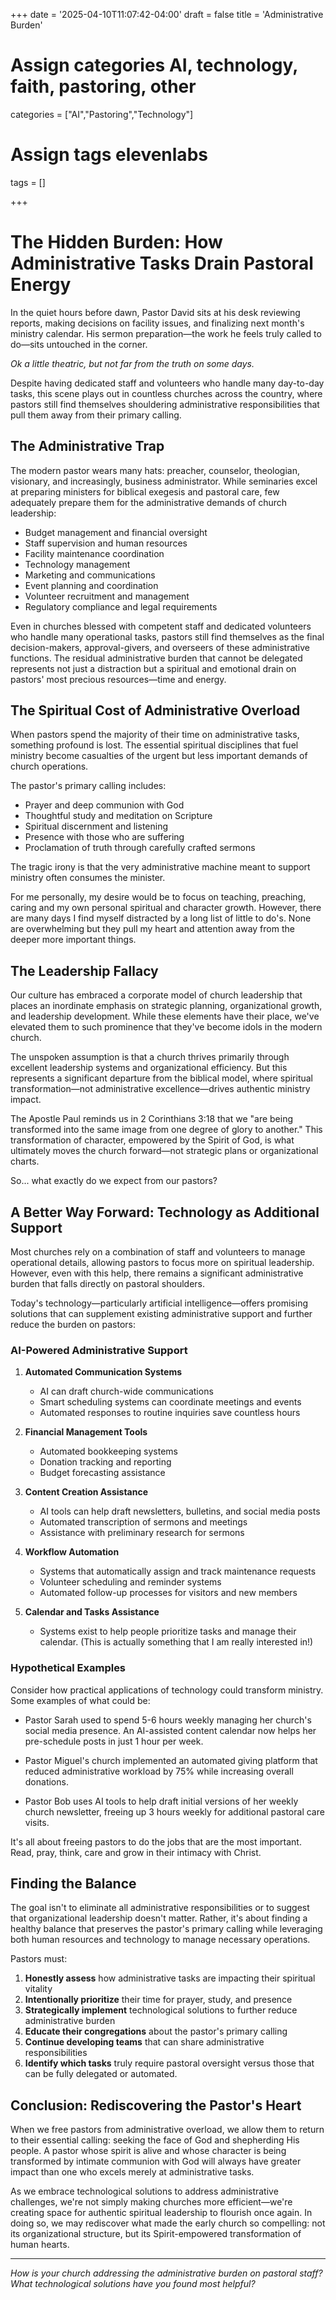 +++
date = '2025-04-10T11:07:42-04:00'
draft = false
title = 'Administrative Burden'

# Assign categories AI, technology, faith, pastoring, other
categories = ["AI","Pastoring","Technology"]
# Assign tags elevenlabs
tags = []

+++

# The Hidden Burden: How Administrative Tasks Drain Pastoral Energy

In the quiet hours before dawn, Pastor David sits at his desk reviewing reports, making decisions on facility issues, and finalizing next month's ministry calendar. His sermon preparation—the work he feels truly called to do—sits untouched in the corner. 

*Ok a little theatric, but not far from the truth on some days.*

Despite having dedicated staff and volunteers who handle many day-to-day tasks, this scene plays out in countless churches across the country, where pastors still find themselves shouldering administrative responsibilities that pull them away from their primary calling.

## The Administrative Trap

The modern pastor wears many hats: preacher, counselor, theologian, visionary, and increasingly, business administrator. While seminaries excel at preparing ministers for biblical exegesis and pastoral care, few adequately prepare them for the administrative demands of church leadership:

- Budget management and financial oversight
- Staff supervision and human resources
- Facility maintenance coordination
- Technology management
- Marketing and communications
- Event planning and coordination
- Volunteer recruitment and management
- Regulatory compliance and legal requirements

Even in churches blessed with competent staff and dedicated volunteers who handle many operational tasks, pastors still find themselves as the final decision-makers, approval-givers, and overseers of these administrative functions. The residual administrative burden that cannot be delegated represents not just a distraction but a spiritual and emotional drain on pastors' most precious resources—time and energy.

## The Spiritual Cost of Administrative Overload

When pastors spend the majority of their time on administrative tasks, something profound is lost. The essential spiritual disciplines that fuel ministry become casualties of the urgent but less important demands of church operations.

The pastor's primary calling includes:

- Prayer and deep communion with God
- Thoughtful study and meditation on Scripture
- Spiritual discernment and listening
- Presence with those who are suffering
- Proclamation of truth through carefully crafted sermons

The tragic irony is that the very administrative machine meant to support ministry often consumes the minister. 

For me personally, my desire would be to focus on teaching, preaching, caring and my own personal spiritual and character growth. However, there are many days I find myself distracted by a long list of little to do's. None are overwhelming but they pull my heart and attention away from the deeper more important things.

## The Leadership Fallacy

Our culture has embraced a corporate model of church leadership that places an inordinate emphasis on strategic planning, organizational growth, and leadership development. While these elements have their place, we've elevated them to such prominence that they've become idols in the modern church.

The unspoken assumption is that a church thrives primarily through excellent leadership systems and organizational efficiency. But this represents a significant departure from the biblical model, where spiritual transformation—not administrative excellence—drives authentic ministry impact.

The Apostle Paul reminds us in 2 Corinthians 3:18 that we "are being transformed into the same image from one degree of glory to another." This transformation of character, empowered by the Spirit of God, is what ultimately moves the church forward—not strategic plans or organizational charts.

So... what exactly do we expect from our pastors?

## A Better Way Forward: Technology as Additional Support

Most churches rely on a combination of staff and volunteers to manage operational details, allowing pastors to focus more on spiritual leadership. However, even with this help, there remains a significant administrative burden that falls directly on pastoral shoulders.

Today's technology—particularly artificial intelligence—offers promising solutions that can supplement existing administrative support and further reduce the burden on pastors:

### AI-Powered Administrative Support

1. **Automated Communication Systems**
   - AI can draft church-wide communications
   - Smart scheduling systems can coordinate meetings and events
   - Automated responses to routine inquiries save countless hours

2. **Financial Management Tools**
   - Automated bookkeeping systems
   - Donation tracking and reporting
   - Budget forecasting assistance

3. **Content Creation Assistance**
   - AI tools can help draft newsletters, bulletins, and social media posts
   - Automated transcription of sermons and meetings
   - Assistance with preliminary research for sermons

4. **Workflow Automation**
   - Systems that automatically assign and track maintenance requests
   - Volunteer scheduling and reminder systems
   - Automated follow-up processes for visitors and new members

5. **Calendar and Tasks Assistance**
   - Systems exist to help people prioritize tasks and manage their calendar.
   (This is actually something that I am really interested in!)

### Hypothetical Examples

Consider how practical applications of technology could transform ministry. Some examples of what could be:

- Pastor Sarah used to spend 5-6 hours weekly managing her church's social media presence. An AI-assisted content calendar now helps her pre-schedule posts in just 1 hour per week.

- Pastor Miguel's church implemented an automated giving platform that reduced administrative workload by 75% while increasing overall donations.

- Pastor Bob uses AI tools to help draft initial versions of her weekly church newsletter, freeing up 3 hours weekly for additional pastoral care visits.

It's all about freeing pastors to do the jobs that are the most important. Read, pray, think, care and grow in their intimacy with Christ.

## Finding the Balance

The goal isn't to eliminate all administrative responsibilities or to suggest that organizational leadership doesn't matter. Rather, it's about finding a healthy balance that preserves the pastor's primary calling while leveraging both human resources and technology to manage necessary operations.

Pastors must:

1. **Honestly assess** how administrative tasks are impacting their spiritual vitality
2. **Intentionally prioritize** their time for prayer, study, and presence
3. **Strategically implement** technological solutions to further reduce administrative burden
4. **Educate their congregations** about the pastor's primary calling
5. **Continue developing teams** that can share administrative responsibilities
6. **Identify which tasks** truly require pastoral oversight versus those that can be fully delegated or automated.

## Conclusion: Rediscovering the Pastor's Heart

When we free pastors from administrative overload, we allow them to return to their essential calling: seeking the face of God and shepherding His people. A pastor whose spirit is alive and whose character is being transformed by intimate communion with God will always have greater impact than one who excels merely at administrative tasks.

As we embrace technological solutions to address administrative challenges, we're not simply making churches more efficient—we're creating space for authentic spiritual leadership to flourish once again. In doing so, we may rediscover what made the early church so compelling: not its organizational structure, but its Spirit-empowered transformation of human hearts.

---

*How is your church addressing the administrative burden on pastoral staff? What technological solutions have you found most helpful?*